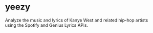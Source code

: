 # yeezy
Analyze the music and lyrics of Kanye West and related hip-hop artists using the Spotify and Genius Lyrics APIs.
